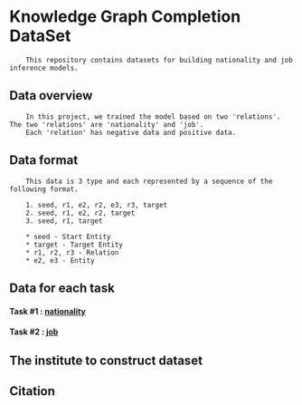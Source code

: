 # Knowledge Graph Completion DataSet
```
    This repository contains datasets for building nationality and job inference models.
```
## Data overview
```description01
    In this project, we trained the model based on two 'relations'. The two 'relations' are 'nationality' and 'job'. 
    Each 'relation' has negative data and positive data.
```

## Data format
```description02
    This data is 3 type and each represented by a sequence of the following format.
    
    1. seed, r1, e2, r2, e3, r3, target
    2. seed, r1, e2, r2, target
    3. seed, r1, target
    
    * seed - Start Entity
    * target - Target Entity
    * r1, r2, r3 - Relation
    * e2, e3 - Entity
```
## Data for each task
#### Task #1 : [nationality](https://github.com/leewangon/KnowledgeGraphCompletionDataSet/tree/master/DataSet/nationality)
#### Task #2 : [job](https://github.com/leewangon/KnowledgeGraphCompletionDataSet/tree/master/DataSet/job)

## The institute to construct dataset

## Citation
